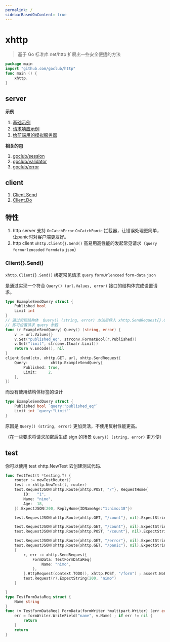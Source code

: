 ```yaml
---
permalink: /
sidebarBasedOnContent: true
---
```


# xhttp

> 基于 Go 标准库 net/http 扩展出一些安全便捷的方法

```go
package main
import "github.com/goclub/http"
func main () {
    xhttp.
}
```


## server

**示例**

1. [基础示例](./example/internal/basic/main.go)
1. [请求响应示例](./example/internal/request_response/main.go)
1. [给前端用的模拟服务器](./example/internal/mock/main.go)

**相关的包**

1. [goclub/session](https://github.com/goclub/session)
2. [goclub/validator](https://github.com/goclub/validator)
3. [goclub/error](https://github.com/goclub/error)

## client

1. [Client.Send](https://pkg.go.dev/github.com/goclub/http#Client.Send)
2. [Client.Do](https://pkg.go.dev/github.com/goclub/http#Client.Do)


## 特性
1. http server 支持 `OnCatchError` `OnCatchPanic` 拦截器，让错误处理更简单，让panic时对客户端更友好。
2. http client  `xhttp.Client{}.Send()` 高易用高性能的发起常见请求（`query` `formurlencoded` `formdata` `json`）


### Client{}.Send()

`xhttp.Client{}.Send()` 绑定常见请求 `query` `formUrlencoed` `form-data` `json`
 
是通过实现一个符合 `Query() (url.Values, error)` 接口的结构体完成设置请求。

```go
type ExampleSendQuery struct {
	Published bool
	Limit int
}
// 通过实现结构体  Query() (string, error) 方法后传入 xhttp.SendRequest{}.Query
// 即可设置请求 query 参数
func (r ExampleSendQuery) Query() (string, error) {
	v := url.Values{}
	v.Set("published_eq", strconv.FormatBool(r.Published))
	v.Set("limit", strconv.Itoa(r.Limit))
	return v.Encode(), nil
}
client.Send(ctx, xhttp.GET, url, xhttp.SendRequest{
    Query:          xhttp.ExampleSendQuery{
        Published: true,
        Limit:     2,
    },
})
```

而没有使用结构体标签的设计
 
```go
type ExampleSendQuery struct {
    Published bool `query:"published_eq"`
    Limit int `query:"Limit"`
}
```

原因是  `Query() (string, error)` 更加灵活，不使用反射性能更高。

（在一些要求将请求加密后生成 sign 的场景 `Query() (string, error)` 更方便）

## test

你可以使用 test xhttp.NewTest 去创建测试代码.

```go
func TestTest(t *testing.T) {
	router := newTestRouter()
	test := xhttp.NewTest(t, router)
	test.RequestJSON(xhttp.Route{xhttp.POST, "/"}, RequestHome{
		ID:   "1",
		Name: "nimo",
		Age:  18,
	}).ExpectJSON(200, ReplyHome{IDNameAge:"1:nimo:18"})

	test.RequestJSON(xhttp.Route{xhttp.GET, "/count"}, nil).ExpectString(200, "1")

	test.RequestJSON(xhttp.Route{xhttp.GET, "/count"}, nil).ExpectString(200, "2")
	test.RequestJSON(xhttp.Route{xhttp.POST, "/count"}, nil).ExpectString(405, "")

	test.RequestJSON(xhttp.Route{xhttp.GET, "/error"}, nil).ExpectString(500, "error")
	test.RequestJSON(xhttp.Route{xhttp.GET, "/panic"}, nil).ExpectString(500, "panic")
	{
		r, err := xhttp.SendRequest{
			FormData: TestFormDataReq{
				Name: "nimo",
			},
		}.HttpRequest(context.TODO(), xhttp.POST, "/form") ; assert.NoError(t, err)
		test.Request(r).ExpectString(200, "nimo")
	}

}
type TestFormDataReq struct {
	Name string
}
func (v TestFormDataReq) FormData(formWriter *multipart.Writer) (err error) {
	err = formWriter.WriteField("name", v.Name) ; if err != nil {
	    return
	}
	return
}
```
